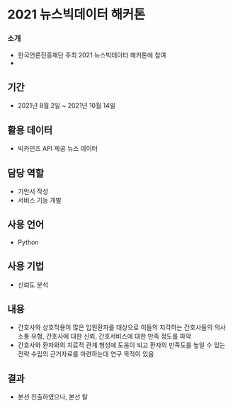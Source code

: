 # 2021 뉴스빅데이터 해커톤

### 소개
- 한국언론진흥재단 주최 2021 뉴스빅데이터 해커톤에 참여
- 

## 기간
- 2021년 8월 2일 ~ 2021년 10월 14일

## 활용 데이터
- 빅카인즈 API 제공 뉴스 데이터

## 담당 역할
- 기안서 작성
- 서비스 기능 개발

## 사용 언어
- Python

## 사용 기법
- 신뢰도 분석

## 내용
- 간호사와 상호작용이 많은 입원환자를 대상으로 이들의 지각하는 간호사들의 의사소통 유형, 간호사에 대한 신뢰, 간호서비스에 대한 만족 정도를 파악
- 간호사와 환자와의 치료적 관계 형성에 도움이 되고 환자의 만족도를 높일 수 있는 전략 수립의 근거자료를 마련하는데 연구 목적이 있음

## 결과
- 본선 진출하였으나, 본선 탈
